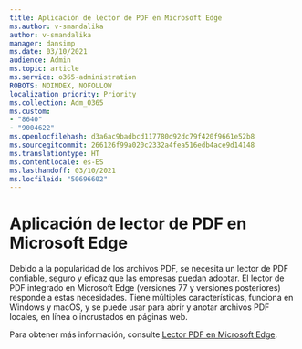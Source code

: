 ```yaml
---
title: Aplicación de lector de PDF en Microsoft Edge
ms.author: v-smandalika
author: v-smandalika
manager: dansimp
ms.date: 03/10/2021
audience: Admin
ms.topic: article
ms.service: o365-administration
ROBOTS: NOINDEX, NOFOLLOW
localization_priority: Priority
ms.collection: Adm_O365
ms.custom:
- "8640"
- "9004622"
ms.openlocfilehash: d3a6ac9badbcd117780d92dc79f420f9661e52b8
ms.sourcegitcommit: 266126f99a020c2332a4fea516edb4ace9d14148
ms.translationtype: HT
ms.contentlocale: es-ES
ms.lasthandoff: 03/10/2021
ms.locfileid: "50696602"
---
```

# <a name="pdf-reader-app-in-microsoft-edge"></a>Aplicación de lector de PDF en Microsoft Edge

Debido a la popularidad de los archivos PDF, se necesita un lector de PDF confiable, seguro y eficaz que las empresas puedan adoptar. El lector de PDF integrado en Microsoft Edge (versiones 77 y versiones posteriores) responde a estas necesidades. Tiene múltiples características, funciona en Windows y macOS, y se puede usar para abrir y anotar archivos PDF locales, en línea o incrustados en páginas web.

Para obtener más información, consulte [Lector PDF en Microsoft Edge](https://docs.microsoft.com/deployedge/microsoft-edge-pdf).
